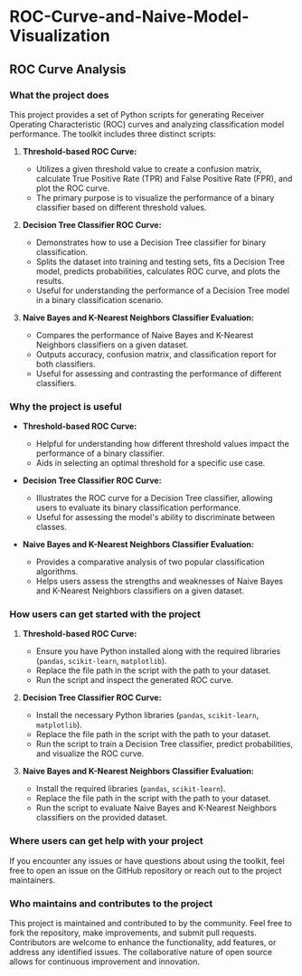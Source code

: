 # ROC-Curve-and-Naive-Model-Visualization

## ROC Curve Analysis 

### What the project does

This project provides a set of Python scripts for generating Receiver Operating Characteristic (ROC) curves and analyzing classification model performance. The toolkit includes three distinct scripts:

1. **Threshold-based ROC Curve:**
   - Utilizes a given threshold value to create a confusion matrix, calculate True Positive Rate (TPR) and False Positive Rate (FPR), and plot the ROC curve.
   - The primary purpose is to visualize the performance of a binary classifier based on different threshold values.

2. **Decision Tree Classifier ROC Curve:**
   - Demonstrates how to use a Decision Tree classifier for binary classification.
   - Splits the dataset into training and testing sets, fits a Decision Tree model, predicts probabilities, calculates ROC curve, and plots the results.
   - Useful for understanding the performance of a Decision Tree model in a binary classification scenario.

3. **Naive Bayes and K-Nearest Neighbors Classifier Evaluation:**
   - Compares the performance of Naive Bayes and K-Nearest Neighbors classifiers on a given dataset.
   - Outputs accuracy, confusion matrix, and classification report for both classifiers.
   - Useful for assessing and contrasting the performance of different classifiers.

### Why the project is useful

- **Threshold-based ROC Curve:**
  - Helpful for understanding how different threshold values impact the performance of a binary classifier.
  - Aids in selecting an optimal threshold for a specific use case.

- **Decision Tree Classifier ROC Curve:**
  - Illustrates the ROC curve for a Decision Tree classifier, allowing users to evaluate its binary classification performance.
  - Useful for assessing the model's ability to discriminate between classes.

- **Naive Bayes and K-Nearest Neighbors Classifier Evaluation:**
  - Provides a comparative analysis of two popular classification algorithms.
  - Helps users assess the strengths and weaknesses of Naive Bayes and K-Nearest Neighbors classifiers on a given dataset.

### How users can get started with the project

1. **Threshold-based ROC Curve:**
   - Ensure you have Python installed along with the required libraries (`pandas`, `scikit-learn`, `matplotlib`).
   - Replace the file path in the script with the path to your dataset.
   - Run the script and inspect the generated ROC curve.

2. **Decision Tree Classifier ROC Curve:**
   - Install the necessary Python libraries (`pandas`, `scikit-learn`, `matplotlib`).
   - Replace the file path in the script with the path to your dataset.
   - Run the script to train a Decision Tree classifier, predict probabilities, and visualize the ROC curve.

3. **Naive Bayes and K-Nearest Neighbors Classifier Evaluation:**
   - Install the required libraries (`pandas`, `scikit-learn`).
   - Replace the file path in the script with the path to your dataset.
   - Run the script to evaluate Naive Bayes and K-Nearest Neighbors classifiers on the provided dataset.

### Where users can get help with your project

If you encounter any issues or have questions about using the toolkit, feel free to open an issue on the GitHub repository or reach out to the project maintainers.

### Who maintains and contributes to the project

This project is maintained and contributed to by the community. Feel free to fork the repository, make improvements, and submit pull requests. Contributors are welcome to enhance the functionality, add features, or address any identified issues. The collaborative nature of open source allows for continuous improvement and innovation.
